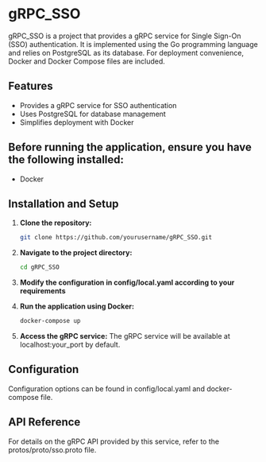 # gRPC_SSO

gRPC_SSO is a project that provides a gRPC service for Single Sign-On (SSO) authentication. It is implemented using the Go programming language and relies on PostgreSQL as its database. For deployment convenience, Docker and Docker Compose files are included.

## Features

- Provides a gRPC service for SSO authentication
- Uses PostgreSQL for database management
- Simplifies deployment with Docker

## Before running the application, ensure you have the following installed:

- Docker

## Installation and Setup

1. **Clone the repository:**

    ```bash
    git clone https://github.com/yourusername/gRPC_SSO.git
    ```

2. **Navigate to the project directory:**

     ```bash
    cd gRPC_SSO
    ```
3. **Modify the configuration in config/local.yaml according to your requirements**
4. **Run the application using Docker:**
   ```bash
   docker-compose up
   ```
5. **Access the gRPC service:**
   The gRPC service will be available at localhost:your_port by default.

## Configuration

Configuration options can be found in config/local.yaml and docker-compose file.

## API Reference

For details on the gRPC API provided by this service, refer to the protos/proto/sso.proto file.
